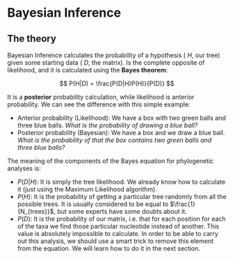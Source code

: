 # Bayesian Inference

## The theory

Bayesian Inference calculates the probability of a hypothesis ( $H$, our tree) given some starting data ( $D$, the matrix). Is the complete opposite of likelihood, and it is calculated using the **Bayes theorem**:

$$
P(H|D) = \frac{P(D|H)P(H)}{P(D)}
$$

It is a **posterior** probability calculation, while likelihood is anterior probability. We can see the difference with this simple example:

-	Anterior probability (Likelihood): We have a box with two green balls and three blue balls. *What is the probability of drawing a blue ball?*
-	Posterior probability (Bayesian): We have a box and we draw a blue ball. *What is the probability of that the box contains two green balls and three blue balls?*

The meaning of the components of the Bayes equation for phylogenetic analyses is:

-	$P(D|H)$: It is simply the tree likelihood. We already know how to calculate it (just using the Maximum Likelihood algorithm).
-	$P(H)$: It is the probability of getting a particular tree randomly from all the possible trees. It is usually considered to be equal to $\frac{1}{N_{trees}}$, but some experts have some doubts about it.
-	$P(D)$: It is the probability of our matrix, i.e. that for each position for each of the taxa we find those particular nucleotide instead of another. This value is absolutely impossible to calculate. In order to be able to carry out this analysis, we should use a smart trick to remove this element from the equation. We will learn how to do it in the next section.
